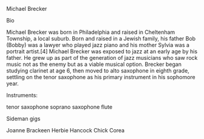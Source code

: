 Michael Brecker

Bio

Michael Brecker was born in Philadelphia and raised in Cheltenham Township, a local suburb. Born and raised in a Jewish family, his father Bob (Bobby) was a lawyer who played jazz piano and his mother Sylvia was a portrait artist.[4] Michael Brecker was exposed to jazz at an early age by his father. He grew up as part of the generation of jazz musicians who saw rock music not as the enemy but as a viable musical option. Brecker began studying clarinet at age 6, then moved to alto saxophone in eighth grade, settling on the tenor saxophone as his primary instrument in his sophomore year.

Instruments:

tenor saxophone
soprano saxophone
flute

Sideman gigs

Joanne Brackeen
Herbie Hancock
Chick Corea

